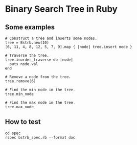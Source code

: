 # Binary Search Tree in Ruby

## Some examples

~~~
# Construct a tree and inserts some nodes.
tree = Bstrb.new(10)
[6, 11, 4, 8, 12, 5, 7, 9].map { |node| tree.insert node }

# Traverse the tree.
tree.inorder_traverse do |node|
  puts node.val
end

# Remove a node from the tree.
tree.remove(6)

# Find the min node in the tree.
tree.min_node

# Find the max node in the tree. 
tree.max_node
~~~

## How to test

~~~
cd spec
rspec bstrb_spec.rb --format doc
~~~
